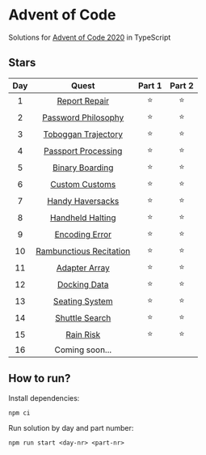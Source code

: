 # Advent of Code
Solutions for [Advent of Code 2020](https://adventofcode.com/2020/) in TypeScript

## Stars
| Day |             Quest             | Part 1 | Part 2 |
| :-: | :---------------------------: | :----: | :----: |
|  1  |       [Report Repair][1]      | :star: | :star: |
|  2  |    [Password Philosophy][2]   | :star: | :star: |
|  3  |    [Toboggan Trajectory][3]   | :star: | :star: |
|  4  |    [Passport Processing][4]   | :star: | :star: |
|  5  |      [Binary Boarding][5]     | :star: | :star: |
|  6  |      [Custom Customs][6]      | :star: | :star: |
|  7  |     [Handy Haversacks][7]     | :star: | :star: |
|  8  |     [Handheld Halting][8]     | :star: | :star: |
|  9  |      [Encoding Error][9]      | :star: | :star: |
|  10 | [Rambunctious Recitation][10] | :star: | :star: |
|  11 |      [Adapter Array][11]      | :star: | :star: |
|  12 |       [Docking Data][12]      | :star: | :star: |
|  13 |      [Seating System][13]     | :star: | :star: |
|  14 |      [Shuttle Search][14]     | :star: | :star: |
|  15 |        [Rain Risk][15]        | :star: | :star: |
|  16 |         Coming soon...        |        |        |


## How to run?
Install dependencies:
```shell
npm ci
```

Run solution by day and part number:
```shell
npm run start <day-nr> <part-nr>
```

[1]: https://adventofcode.com/2020/day/1
[2]: https://adventofcode.com/2020/day/2
[3]: https://adventofcode.com/2020/day/3
[4]: https://adventofcode.com/2020/day/4
[5]: https://adventofcode.com/2020/day/5
[6]: https://adventofcode.com/2020/day/6
[7]: https://adventofcode.com/2020/day/7
[8]: https://adventofcode.com/2020/day/8
[9]: https://adventofcode.com/2020/day/9
[15]: https://adventofcode.com/2020/day/15
[10]: https://adventofcode.com/2020/day/10
[14]: https://adventofcode.com/2020/day/14
[11]: https://adventofcode.com/2020/day/11
[13]: https://adventofcode.com/2020/day/13
[12]: https://adventofcode.com/2020/day/12
